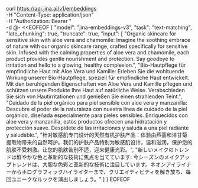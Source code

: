 curl https://api.jina.ai/v1/embeddings \
  -H "Content-Type: application/json" \
  -H "Authorization: Bearer " \
  -d @- <<EOFEOF
  {
    "model": "jina-embeddings-v3",
    "task": "text-matching",
    "late_chunking": true,
    "truncate": true,
    "input": [
        "Organic skincare for sensitive skin with aloe vera and chamomile: Imagine the soothing embrace of nature with our organic skincare range, crafted specifically for sensitive skin. Infused with the calming properties of aloe vera and chamomile, each product provides gentle nourishment and protection. Say goodbye to irritation and hello to a glowing, healthy complexion.",
        "Bio-Hautpflege für empfindliche Haut mit Aloe Vera und Kamille: Erleben Sie die wohltuende Wirkung unserer Bio-Hautpflege, speziell für empfindliche Haut entwickelt. Mit den beruhigenden Eigenschaften von Aloe Vera und Kamille pflegen und schützen unsere Produkte Ihre Haut auf natürliche Weise. Verabschieden Sie sich von Hautirritationen und genießen Sie einen strahlenden Teint.",
        "Cuidado de la piel orgánico para piel sensible con aloe vera y manzanilla: Descubre el poder de la naturaleza con nuestra línea de cuidado de la piel orgánico, diseñada especialmente para pieles sensibles. Enriquecidos con aloe vera y manzanilla, estos productos ofrecen una hidratación y protección suave. Despídete de las irritaciones y saluda a una piel radiante y saludable.",
        "针对敏感肌专门设计的天然有机护肤产品：体验由芦荟和洋甘菊提取物带来的自然呵护。我们的护肤产品特别为敏感肌设计，温和滋润，保护您的肌肤不受刺激。让您的肌肤告别不适，迎来健康光彩。",
        "新しいメイクのトレンドは鮮やかな色と革新的な技術に焦点を当てています: 今シーズンのメイクアップトレンドは、大胆な色彩と革新的な技術に注目しています。ネオンアイライナーからホログラフィックハイライターまで、クリエイティビティを解き放ち、毎回ユニークなルックを演出しましょう。"
    ]
  }
EOFEOF

